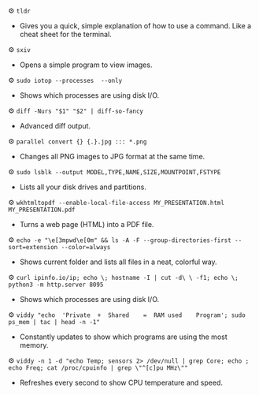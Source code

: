 ⚙️ `tldr`
- Gives you a quick, simple explanation of how to use a command. Like a cheat sheet for the terminal.

⚙️ `sxiv`
- Opens a simple program to view images. 

⚙️ `sudo iotop --processes  --only`
- Shows which processes are using disk I/O. 

⚙️ `diff -Nurs "$1" "$2" | diff-so-fancy`
- Advanced diff output. 

⚙️ `parallel convert {} {.}.jpg ::: *.png`
- Changes all PNG images to JPG format at the same time. 

⚙️ `sudo lsblk --output MODEL,TYPE,NAME,SIZE,MOUNTPOINT,FSTYPE`
- Lists all your disk drives and partitions. 

⚙️ `wkhtmltopdf --enable-local-file-access MY_PRESENTATION.html MY_PRESENTATION.pdf`
- Turns a web page (HTML) into a PDF file. 

⚙️ `echo -e "\e[3mpwd\e[0m" && ls -A -F --group-directories-first --sort=extension --color=always`
- Shows current folder and lists all files in a neat, colorful way. 

⚙️ `curl ipinfo.io/ip; echo \; hostname -I | cut -d\ \ -f1; echo \; python3 -m http.server 8095`
- Shows which processes are using disk I/O.

⚙️ `viddy "echo  'Private  +  Shared    =  RAM used    Program'; sudo ps_mem | tac | head -n -1"`
- Constantly updates to show which programs are using the most memory. 

⚙️ `viddy -n 1 -d "echo Temp; sensors 2> /dev/null | grep Core; echo ; echo Freq; cat /proc/cpuinfo | grep \"^[c]pu MHz\""`
- Refreshes every second to show CPU temperature and speed. 

